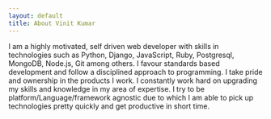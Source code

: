 ```yaml
---
layout: default
title: About Vinit Kumar
---
```


I am a highly motivated, self driven web developer with skills in technologies such as Python, Django,
JavaScript, Ruby, Postgresql, MongoDB, Node.js, Git among others.
I favour standards based development and follow a disciplined approach to programming. I take pride and
ownership in the products I work. I constantly work hard on upgrading my skills and knowledge in my area of
expertise. I try to be platform/Language/framework agnostic due to which I am able to pick up technologies
pretty quickly and get productive in short time.

